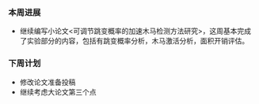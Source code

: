 ### 本周进展

- 继续编写小论文<可调节跳变概率的加速木马检测方法研究>，这周基本完成了实验部分的内容，包括有跳变概率分析，木马激活分析，面积开销评估。


### 下周计划

- 修改论文准备投稿
- 继续考虑大论文第三个点


